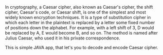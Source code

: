 In cryptography, a Caesar cipher, also known as Caesar's cipher, the shift cipher, Caesar's code, or Caesar shift, is one of the simplest and most widely known encryption techniques. 
It is a type of substitution cipher in which each letter in the plaintext is replaced by a letter some fixed number of positions down the alphabet. 
For example, with a left shift of 3, D would be replaced by A, E would become B, and so on. 
The method is named after Julius Caesar, who used it in his private correspondence.

This is simple JAVA app, that let's you to decode and encode Caesar cipher.
